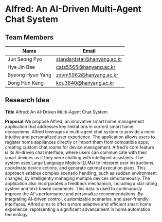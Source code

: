 # AIfred: An AI-Driven Multi-Agent Chat System
## Team Members
| Name | Email |
|------|-------|
| Jun Seong Pyo | standardstar@hanyang.ac.kr |
| Hye Jin Bae | cats5565@hanyang.ac.kr |
| Byeong Hyun Yang | zxvm5962@hanyang.ac.kr |
| Dong Hun Kang | kdu3840@hanyang.ac.kr |

## Research Idea
**Title**
AIfred: An AI-Driven Multi-Agent Chat System

**Proposal**
We propose AIfred, an innovative smart home management application that addresses key limitations in current smart home ecosystems. AIfred leverages a multi-agent chat system to provide a more intuitive and personalized user experience. The application allows users to register home appliances directly or import them from compatible apps, creating custom chat rooms for device management.
AIfred's core feature is its AI-driven chat interface, where users can communicate with their smart devices as if they were chatting with intelligent assistants. The system uses Large Language Models (LLMs) to interpret user instructions, coordinate device actions, and generate optimal execution plans. This approach enables complex scenario handling, such as sudden  environment changes, by intelligently managing multiple devices simultaneously.
The application also incorporates a feedback mechanism, including a star rating system and text-based comments. This data is used to continuously improve the AI's performance and personalize recommendations. By integrating AI-driven control, customizable scenarios, and user-friendly interfaces, AIfred aims to offer a more adaptive and efficient smart home experience, representing a significant advancement in home automation technology.
<!--

**Here are some ideas to get you started:**

🙋‍♀️ A short introduction - what is your organization all about?
🌈 Contribution guidelines - how can the community get involved?
👩‍💻 Useful resources - where can the community find your docs? Is there anything else the community should know?
🍿 Fun facts - what does your team eat for breakfast?
🧙 Remember, you can do mighty things with the power of [Markdown](https://docs.github.com/github/writing-on-github/getting-started-with-writing-and-formatting-on-github/basic-writing-and-formatting-syntax)
-->
